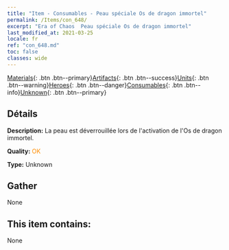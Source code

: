 ```yaml
---
title: "Item - Consumables - Peau spéciale Os de dragon immortel"
permalink: /Items/con_648/
excerpt: "Era of Chaos  Peau spéciale Os de dragon immortel"
last_modified_at: 2021-03-25
locale: fr
ref: "con_648.md"
toc: false
classes: wide
---
```

 [Materials](/fr/Items/){: .btn .btn--primary}[Artifacts](/fr/Items/Artifacts/){: .btn .btn--success}[Units](/fr/Items/Units/){: .btn .btn--warning}[Heroes](/fr/Items/Heroes/){: .btn .btn--danger}[Consumables](/fr/Items/Consumables/){: .btn .btn--info}[Unknown](/fr/Items/Unknown/){: .btn .btn--primary}

## Détails
 **Description:** La peau est déverrouillée lors de l'activation de l'Os de dragon immortel.

 **Quality:** <span style="color: #FF8C00">OK</span>

 **Type:** Unknown

## Gather

  None

## This item contains:

  None

